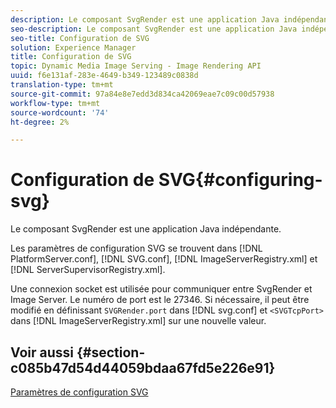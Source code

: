 ```yaml
---
description: Le composant SvgRender est une application Java indépendante.
seo-description: Le composant SvgRender est une application Java indépendante.
seo-title: Configuration de SVG
solution: Experience Manager
title: Configuration de SVG
topic: Dynamic Media Image Serving - Image Rendering API
uuid: f6e131af-283e-4649-b349-123489c0838d
translation-type: tm+mt
source-git-commit: 97a84e8e7edd3d834ca42069eae7c09c00d57938
workflow-type: tm+mt
source-wordcount: '74'
ht-degree: 2%

---
```



# Configuration de SVG{#configuring-svg}

Le composant SvgRender est une application Java indépendante.

Les paramètres de configuration SVG se trouvent dans [!DNL PlatformServer.conf], [!DNL SVG.conf], [!DNL ImageServerRegistry.xml] et [!DNL ServerSupervisorRegistry.xml].

Une connexion socket est utilisée pour communiquer entre SvgRender et Image Server. Le numéro de port est le 27346. Si nécessaire, il peut être modifié en définissant `SVGRender.port` dans [!DNL svg.conf] et `<SVGTcpPort>` dans [!DNL ImageServerRegistry.xml] sur une nouvelle valeur.

## Voir aussi {#section-c085b47d54d44059bdaa67fd5e226e91}

[Paramètres de configuration SVG](../../../is-api/image-serving-api-ref/c-configuration-and-administration/c-server-settings/r-svg.md#reference-232104868b2d4af9a4ac9c87552c0bb5)
